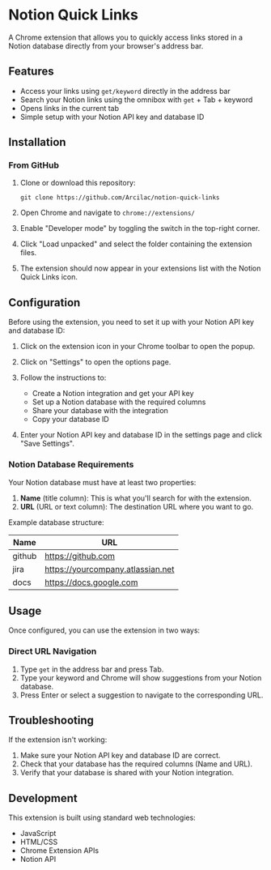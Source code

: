 # Notion Quick Links

A Chrome extension that allows you to quickly access links stored in a Notion database directly from your browser's address bar.

## Features

- Access your links using `get/keyword` directly in the address bar
- Search your Notion links using the omnibox with `get` + Tab + keyword
- Opens links in the current tab
- Simple setup with your Notion API key and database ID

## Installation

### From GitHub

1. Clone or download this repository:

   ```
   git clone https://github.com/Arcilac/notion-quick-links
   ```

2. Open Chrome and navigate to `chrome://extensions/`

3. Enable "Developer mode" by toggling the switch in the top-right corner.

4. Click "Load unpacked" and select the folder containing the extension files.

5. The extension should now appear in your extensions list with the Notion Quick Links icon.

## Configuration

Before using the extension, you need to set it up with your Notion API key and database ID:

1. Click on the extension icon in your Chrome toolbar to open the popup.

2. Click on "Settings" to open the options page.

3. Follow the instructions to:

   - Create a Notion integration and get your API key
   - Set up a Notion database with the required columns
   - Share your database with the integration
   - Copy your database ID

4. Enter your Notion API key and database ID in the settings page and click "Save Settings".

### Notion Database Requirements

Your Notion database must have at least two properties:

1. **Name** (title column): This is what you'll search for with the extension.
2. **URL** (URL or text column): The destination URL where you want to go.

Example database structure:

| Name   | URL                               |
| ------ | --------------------------------- |
| github | https://github.com                |
| jira   | https://yourcompany.atlassian.net |
| docs   | https://docs.google.com           |

## Usage

Once configured, you can use the extension in two ways:

### Direct URL Navigation

1. Type `get` in the address bar and press Tab.
2. Type your keyword and Chrome will show suggestions from your Notion database.
3. Press Enter or select a suggestion to navigate to the corresponding URL.

## Troubleshooting

If the extension isn't working:

1. Make sure your Notion API key and database ID are correct.
2. Check that your database has the required columns (Name and URL).
3. Verify that your database is shared with your Notion integration.

## Development

This extension is built using standard web technologies:

- JavaScript
- HTML/CSS
- Chrome Extension APIs
- Notion API

